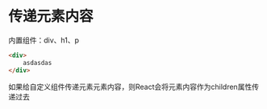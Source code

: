 # 传递元素内容

内置组件：div、h1、p
```html
<div>
    asdasdas
</div>

```
如果给自定义组件传递元素元素内容，则React会将元素内容作为children属性传递过去